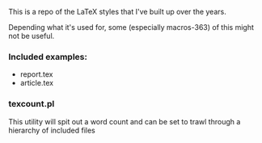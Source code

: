 This is a repo of the LaTeX styles that I've built up over the years.

Depending what it's used for, some (especially macros-363) of this might not be useful.

### Included examples:
* report.tex
* article.tex

### texcount.pl
This utility will spit out a word count and can be set to trawl through
a hierarchy of included files
